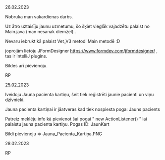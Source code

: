 26.02.2023

Nobruka man vakardienas darbs.

Uz ātro uztaisīju jaunu uzmetumu, šo šķiet vieglāk vajadzētu palaist no Main.java (man nesanāk diemžēl)..

Nevaru iebrukt kā palaist Vet_V3 metodi Main metodē :D

joprojām lietoju JFormDesigner https://www.formdev.com/jformdesigner/ , tas ir IntelliJ plugins.

Bildes arī pievienoju.

RP

25.02.2023

Iveidoju Jauna pacienta kartiņu, šeit tiek reģistrēti jaunie pacienti un viņu dzīvnieki.

Jauna pacienta kartiņai ir jāatveras kad tiek nospiesta poga: Jauns pacients

Patreiz meklēju info kā pievienot šai pogai " new ActionListener() " lai palaistu jauna pacienta kartiņu. Pogas ID: JaunKart

Bildi pievienoju => Jauna_Pacienta_Kartiņa.PNG

28.02.2023

RP
